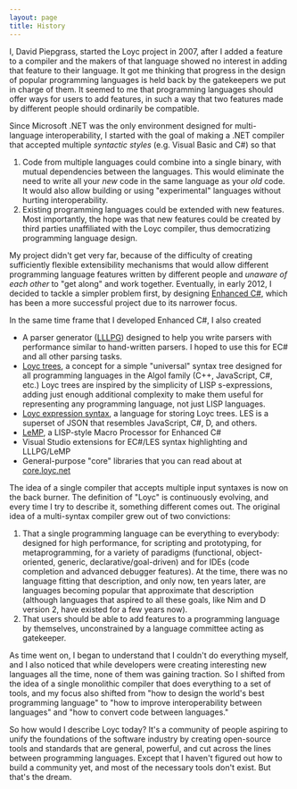 ```yaml
---
layout: page
title: History
---
```


I, David Piepgrass, started the Loyc project in 2007, after I added a feature to a compiler and the makers of that language showed no interest in adding that feature to their language. It got me thinking that progress in the design of popular programming languages is held back by the gatekeepers we put in charge of them. It seemed to me that programming languages should offer ways for users to add features, in such a way that two features made by different people should ordinarily be compatible.

Since Microsoft .NET was the only environment designed for multi-language interoperability, I started with the goal of making a .NET compiler that accepted multiple _syntactic styles_ (e.g. Visual Basic and C#) so that 

1. Code from multiple languages could combine into a single binary, with mutual dependencies between the languages. This would eliminate the need to write all your _new_ code in the same language as your _old_ code. It would also allow building or using "experimental" languages without hurting interoperability.
2. Existing programming languages could be extended with new features. Most importantly, the hope was that new features could be created by third parties unaffiliated with the Loyc compiler, thus democratizing programming language design.

My project didn't get very far, because of the difficulty of creating sufficiently flexible extensibility mechanisms that would allow different programming language features written by different people and _unaware of each other_ to "get along" and work together. Eventually, in early 2012, I decided to tackle a simpler problem first, by designing [Enhanced C#](http://ecsharp.net), which has been a more successful project due to its narrower focus.

In the same time frame that I developed Enhanced C#, I also created

- A parser generator ([LLLPG](http://ecsharp.net/lllpg)) designed to help you write parsers with performance similar to hand-written parsers. I hoped to use this for EC# and all other parsing tasks.
- [Loyc trees](/loyc-trees), a concept for a simple "universal" syntax tree designed for all programming languages in the Algol family (C++, JavaScript, C#, etc.) Loyc trees are inspired by the simplicity of LISP s-expressions, adding just enough additional complexity to make them useful for representing any programming language, not just LISP languages.
- [Loyc expression syntax](/les), a language for storing Loyc trees. LES is a superset of JSON that resembles JavaScript, C#, D, and others.
- [LeMP](http://ecsharp.net/lemp), a LISP-style Macro Processor for Enhanced C#
- Visual Studio extensions for EC#/LES syntax highlighting and LLLPG/LeMP
- General-purpose "core" libraries that you can read about at [core.loyc.net](http://core.loyc.net)

The idea of a single compiler that accepts multiple input syntaxes is now on the back burner. The definition of "Loyc" is continuously evolving, and every time I try to describe it, something different comes out. The original idea of a multi-syntax compiler grew out of two convictions:

1. That a single programming language can be everything to everybody: designed for high performance, for scripting and prototyping, for metaprogramming, for a variety of paradigms (functional, object-oriented, generic, declarative/goal-driven) and for IDEs (code completion and advanced debugger features). At the time, there was no language fitting that description, and only now, ten years later, are languages becoming popular that approximate  that description (although languages that aspired to all these goals, like Nim and D version 2, have existed for a few years now).
2. That users should be able to add features to a programming language by themselves, unconstrained by a language committee acting as gatekeeper.

As time went on, I began to understand that I couldn't do everything myself, and I also noticed that while developers were creating interesting new languages all the time, none of them was gaining traction. So I shifted from the idea of a single monolithic compiler that does everything to a set of tools, and my focus also shifted from "how to design the world's best programming language" to "how to improve interoperability between languages" and "how to convert code between languages."

So how would I describe Loyc today? It's a community of people aspiring to unify the foundations of the software industry by creating open-source tools and standards that are general, powerful, and cut across the lines between programming languages. Except that I haven't figured out how to build a community yet, and most of the necessary tools don't exist. But that's the dream.
